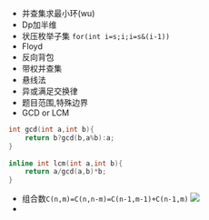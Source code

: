 - 并查集求最小环(wu)
- Dp加半维
- 状压枚举子集 `for(int i=s;i;i=s&(i-1))`
- Floyd
- 反向背包
- 带权并查集
- 悬线法
- 异或满足交换律
- 题目范围,特殊边界
- GCD or LCM
```cpp
int gcd(int a,int b){
	return b?gcd(b,a%b):a;
}
 
inline int lcm(int a,int b){
	return a/gcd(a,b)*b;
}
```
- 组合数`C(n,m)=C(n,n-m)=C(n-1,m-1)+C(n-1,m)`
![](https://img-blog.csdn.net/20170223204715767?watermark/2/text/aHR0cDovL2Jsb2cuY3Nkbi5uZXQvRmV5bm1hbjE5OTk=/font/5a6L5L2T/fontsize/400/fill/I0JBQkFCMA==/dissolve/70/gravity/Center)
- 
<!--stackedit_data:
eyJoaXN0b3J5IjpbOTQ3NTU3ODE4LDQwODczOTQzMCwxNTIzMz
I4ODI5LC0xNDMxNDU5NDY5LC0xODQ4NzIxMDI1LC03OTc0NzU0
MzIsLTk1Njc3MzcwMyw3NzMxNTA3OTgsMjEzMjY2MDY3OSw3Mj
AyMTg2OTcsMTIyNzU2MTMwOCwtMjAwNzExMDUzOCwtMjA3MDA5
NzIwMSwtNzIxMDg0MzM3LC0xNTkxNDEzMTAsLTIwMDcxMTA1Mz
gsMTU1NjMxOTE4MF19
-->